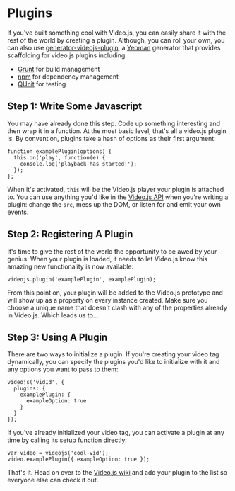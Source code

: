 Plugins
=======
If you've built something cool with Video.js, you can easily share it with the rest of the world by creating a plugin. Although, you can roll your own, you can also use [generator-videojs-plugin](https://github.com/dmlap/generator-videojs-plugin), a [Yeoman](https://yeoman.io) generator that provides scaffolding for video.js plugins including:
* [Grunt](https://gruntjs.com) for build management
* [npm](https://www.npmjs.org) for dependency management
* [QUnit](https://qunitjs.com) for testing



Step 1: Write Some Javascript
-----------------------------
You may have already done this step. Code up something interesting and then wrap it in a function. At the most basic level, that's all a video.js plugin is. By convention, plugins take a hash of options as their first argument:

    function examplePlugin(options) {
      this.on('play', function(e) {
        console.log('playback has started!');
      });
    };

When it's activated, `this` will be the Video.js player your plugin is attached to. You can use anything you'd like in the [Video.js API](api.md) when you're writing a plugin: change the `src`, mess up the DOM, or listen for and emit your own events.

Step 2: Registering A Plugin
-------------------------------
It's time to give the rest of the world the opportunity to be awed by your genius. When your plugin is loaded, it needs to let Video.js know this amazing new functionality is now available:

    videojs.plugin('examplePlugin', examplePlugin);

From this point on, your plugin will be added to the Video.js prototype and will show up as a property on every instance created. Make sure you choose a unique name that doesn't clash with any of the properties already in Video.js. Which leads us to...

Step 3: Using A Plugin
----------------------
There are two ways to initialize a plugin. If you're creating your video tag dynamically, you can specify the plugins you'd like to initialize with it and any options you want to pass to them:

    videojs('vidId', {
      plugins: {
        examplePlugin: {
          exampleOption: true
        }
      }
    });

If you've already initialized your video tag, you can activate a plugin at any time by calling its setup function directly:

    var video = videojs('cool-vid');
    video.examplePlugin({ exampleOption: true });

That's it. Head on over to the [Video.js wiki](https://github.com/videojs/video.js/wiki/Plugins) and add your plugin to the list so everyone else can check it out.
